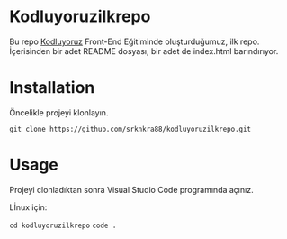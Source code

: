 # Kodluyoruzilkrepo

Bu repo [Kodluyoruz](https://www.kodluyoruz.org/) Front-End Eğitiminde oluşturduğumuz, ilk repo. İçerisinden bir adet README dosyası, bir adet de index.html barındırıyor.


# Installation

Öncelikle projeyi klonlayın.

`git clone https://github.com/srknkra88/kodluyoruzilkrepo.git`

# Usage

Projeyi clonladıktan sonra Visual Studio Code programında açınız.

Lİnux için:

`cd kodluyoruzilkrepo`
`code .`
